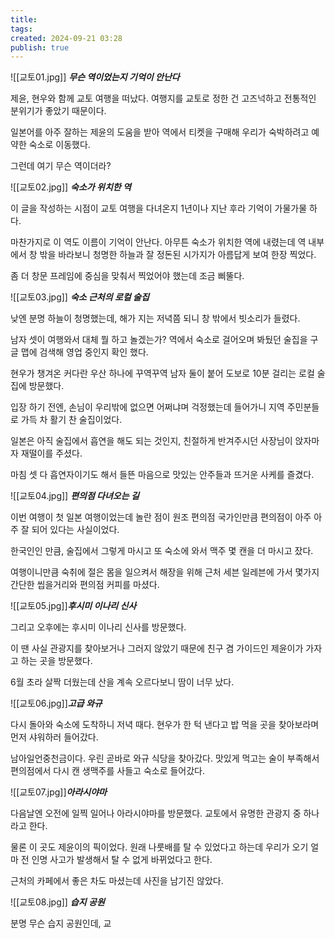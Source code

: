 ```yaml
---
title: 
tags: 
created: 2024-09-21 03:28
publish: true
---
```

![[교토01.jpg]]
**_무슨 역이었는지 기억이 안난다_**

제윤, 현우와 함께 교토 여행을 떠났다. 여행지를 교토로 정한 건 고즈넉하고 전통적인 분위기가 좋았기 때문이다.

일본어를 아주 잘하는 제윤의 도움을 받아 역에서 티켓을 구매해 우리가 숙박하려고 예약한 숙소로 이동했다.

그런데 여기 무슨 역이더라?

![[교토02.jpg]]
**_숙소가 위치한 역_**

이 글을 작성하는 시점이 교토 여행을 다녀온지 1년이나 지난 후라 기억이 가물가물 하다.

마찬가지로 이 역도 이름이 기억이 안난다. 아무튼 숙소가 위치한 역에 내렸는데 역 내부에서 창 밖을 바라보니 청명한 하늘과 잘 정돈된 시가지가 아름답게 보여 한장 찍었다.

좀 더 창문 프레임에 중심을 맞춰서 찍었어야 했는데 조금 삐뚤다.

![[교토03.jpg]]
**_숙소 근처의 로컬 술집_**

낮엔 분명 하늘이 청명했는데, 해가 지는 저녁쯤 되니 창 밖에서 빗소리가 들렸다.

남자 셋이 여행와서 대체 뭘 하고 놀겠는가? 역에서 숙소로 걸어오며 봐뒀던 술집을 구글 맵에 검색해 영업 중인지 확인 했다.

현우가 챙겨온 커다란 우산 하나에 꾸역꾸역 남자 둘이 붙어 도보로 10분 걸리는 로컬 술집에 방문했다.

입장 하기 전엔, 손님이 우리밖에 없으면 어쩌냐며 걱정했는데 들어가니 지역 주민분들로 가득 차 활기 찬 술집이었다.

일본은 아직 술집에서 흡연을 해도 되는 것인지, 친절하게 반겨주시던 사장님이 앉자마자 재떨이를 주셨다.

마침 셋 다 흡연자이기도 해서 들뜬 마음으로 맛있는 안주들과 뜨거운 사케를 즐겼다.

![[교토04.jpg]]
**_편의점 다녀오는 길_**

이번 여행이 첫 일본 여행이었는데 놀란 점이 원조 편의점 국가인만큼 편의점이 아주 아주 잘 되어 있다는 사실이었다.

한국인인 만큼, 술집에서 그렇게 마시고 또 숙소에 와서 맥주 몇 캔을 더 마시고 잤다.

여행이니만큼 숙취에 절은 몸을 일으켜서 해장을 위해 근처 세븐 일레븐에 가서 몇가지 간단한 씹을거리와 편의점 커피를 마셨다.

![[교토05.jpg]]**_후시미 이나리 신사_**

그리고 오후에는 후시미 이나리 신사를 방문했다.

이 땐 사실 관광지를 찾아보거나 그러지 않았기 때문에 친구 겸 가이드인 제윤이가 가자고 하는 곳을 방문했다.

6월 초라 살짝 더웠는데 산을 계속 오르다보니 땀이 너무 났다.

![[교토06.jpg]]**_고급 와규_**

다시 돌아와 숙소에 도착하니 저녁 때다. 현우가 한 턱 낸다고 밥 먹을 곳을 찾아보라며 먼저 샤워하러 들어갔다.

남아일언중천금이다. 우린 곧바로 와규 식당을 찾아갔다. 맛있게 먹고는 술이 부족해서 편의점에서 다시 캔 생맥주를 사들고 숙소로 들어갔다.

![[교토07.jpg]]**_아라시야마_**

다음날엔 오전에 일찍 일어나 아라시야마를 방문했다. 교토에서 유명한 관광지 중 하나라고 한다.

물론 이 곳도 제윤이의 픽이었다. 원래 나룻배를 탈 수 있었다고 하는데 우리가 오기 얼마 전 인명 사고가 발생해서 탈 수 없게 바뀌었다고 한다.

근처의 카페에서 좋은 차도 마셨는데 사진을 남기진 않았다.

![[교토08.jpg]]
**_습지 공원_**

분명 무슨 습지 공원인데, 교
